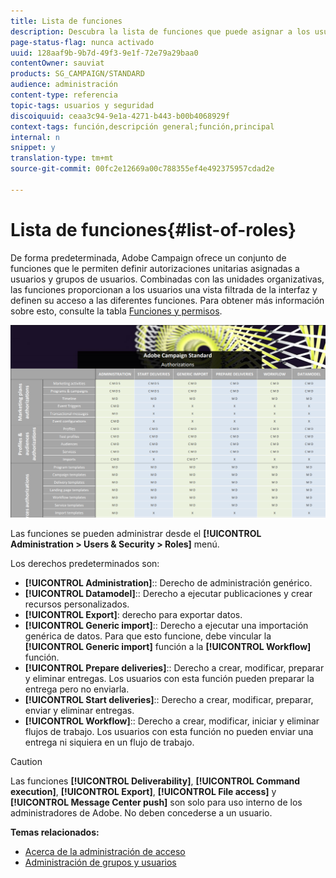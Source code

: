 ```yaml
---
title: Lista de funciones
description: Descubra la lista de funciones que puede asignar a los usuarios.
page-status-flag: nunca activado
uuid: 128aaf9b-9b7d-49f3-9e1f-72e79a29baa0
contentOwner: sauviat
products: SG_CAMPAIGN/STANDARD
audience: administración
content-type: referencia
topic-tags: usuarios y seguridad
discoiquuid: ceaa3c94-9e1a-4271-b443-b00b4068929f
context-tags: función,descripción general;función,principal
internal: n
snippet: y
translation-type: tm+mt
source-git-commit: 00fc2e12669a00c788355ef4e492375957cdad2e

---
```



# Lista de funciones{#list-of-roles}

De forma predeterminada, Adobe Campaign ofrece un conjunto de funciones que le permiten definir autorizaciones unitarias asignadas a usuarios y grupos de usuarios. Combinadas con las unidades organizativas, las funciones proporcionan a los usuarios una vista filtrada de la interfaz y definen su acceso a las diferentes funciones. Para obtener más información sobre esto, consulte la tabla [Funciones y permisos](https://docs.campaign.adobe.com/doc/standard/en/Technotes/AdobeCampaign-ACSRights.pdf).

[![imagen](/help/administration/using/assets/user_management_3.png)](https://docs.campaign.adobe.com/doc/standard/en/Technotes/AdobeCampaign-ACSRights.pdf)

Las funciones se pueden administrar desde el **[!UICONTROL Administration > Users & Security > Roles]** menú.

Los derechos predeterminados son:

* **[!UICONTROL Administration]**:: Derecho de administración genérico.
* **[!UICONTROL Datamodel]**:: Derecho a ejecutar publicaciones y crear recursos personalizados.
* **[!UICONTROL Export]**: derecho para exportar datos.
* **[!UICONTROL Generic import]**:: Derecho a ejecutar una importación genérica de datos. Para que esto funcione, debe vincular la **[!UICONTROL Generic import]** función a la **[!UICONTROL Workflow]** función.
* **[!UICONTROL Prepare deliveries]**:: Derecho a crear, modificar, preparar y eliminar entregas. Los usuarios con esta función pueden preparar la entrega pero no enviarla.
* **[!UICONTROL Start deliveries]**:: Derecho a crear, modificar, preparar, enviar y eliminar entregas.
* **[!UICONTROL Workflow]**:: Derecho a crear, modificar, iniciar y eliminar flujos de trabajo. Los usuarios con esta función no pueden enviar una entrega ni siquiera en un flujo de trabajo.

>[!CAUTION]
>
>Las funciones **[!UICONTROL Deliverability]**, **[!UICONTROL Command execution]**, **[!UICONTROL Export]**, **[!UICONTROL File access]** y **[!UICONTROL Message Center push]** son solo para uso interno de los administradores de Adobe. No deben concederse a un usuario.

**Temas relacionados:**

* [Acerca de la administración de acceso](../../administration/using/about-access-management.md)
* [Administración de grupos y usuarios](../../administration/using/managing-groups-and-users.md)

